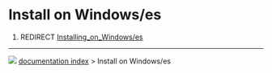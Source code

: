 # Install on Windows/es
1.  REDIRECT [Installing_on_Windows/es](Installing_on_Windows/es.md)



---
![](images/Button_right.svg) [documentation index](../README.md) > Install on Windows/es
